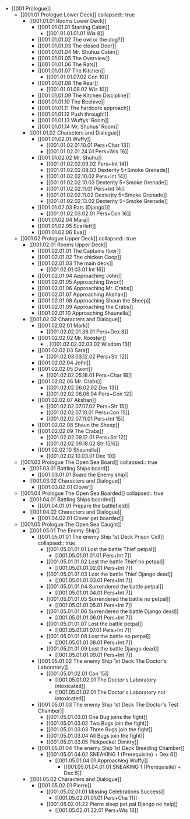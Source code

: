 - [[001 Prologue]]
	- [[001.01 Prologue Lower Deck]]
	  collapsed:: true
		- [[001.01.01 Rooms Lower Deck]]
			- [[001.01.01.01 Starting Cabin]]
				- [[001.01.01.01.01 Wis 8]]
			- [[001.01.01.02 The owl or the dog?]]
			- [[001.01.01.03 The closed Door]]
			- [[001.01.01.04 Mr. Shuhus Cabin]]
			- [[001.01.01.05 The Overview]]
			- [[001.01.01.06 The Rats]]
			- [[001.01.01.07 The Kitchen]]
				- [[001.01.01.07.02 Con 10]]
			- [[001.01.01.08 The Rear]]
				- [[001.01.01.08.02 Wis 10]]
			- [[001.01.01.09 The Kitchen Discipline]]
			- [[001.01.01.10 The Beehive]]
			- [[001.01.01.11 The hardcore approach]]
			- [[001.01.01.12 Push through!]]
			- [[001.01.01.13 Wuffys' Room]]
			- [[001.01.01.14 Mr. Shuhus' Room]]
		- [[001.01.02 Characters and Dialogue]]
			- [[001.01.02.01.Wuffy]]
				- [[001.01.02.01.10.01 Pers+Char 13]]
				- [[001.01.02.01.24.01 Pers+Wis 16]]
			- [[001.01.02.02 Mr. Shuhu]]
				- [[001.01.02.02.09.02 Pers+Int 14]]
				- [[001.01.02.02.09.03 Dexterity 5+Smoke Grenade]]
				- [[001.01.02.02.10.02 Pers+Int 14]]
				- [[001.01.02.02.10.03 Dexterity 5+Smoke Grenade]]
				- [[001.01.02.02.11.01 Pers+Int 14]]
				- [[001.01.02.02.11.02 Dexterity 5+Smoke Grenade]]
				- [[001.01.02.02.13.02 Dexterity 5+Smoke Grenade]]
			- [[001.01.02.03 Rats (Django)]]
				- [[001.01.02.03.02.01 Pers+Con 16]]
			- [[001.01.02.04 Mara]]
			- [[001.01.02.05 Scarlett]]
			- [[001.01.02.06 Eva]]
	- [[001.02 Prologue Upper Deck]]
	  collapsed:: true
		- [[001.02.01 Rooms Upper Deck]]
			- [[001.02.01.01 The Captains floor]]
			- [[001.02.01.02 The chicken Coop]]
			- [[001.02.01.03 The main deck]]
				- [[001.02.01.03.01 Int 16]]
			- [[001.02.01.04 Approaching John]]
			- [[001.02.01.05 Approaching Dwori]]
			- [[001.02.01.06 Approaching Mr. Crabs]]
			- [[001.02.01.07 Approaching Akshan]]
			- [[001.02.01.08 Approaching Shaun the Sheep]]
			- [[001.02.01.09 Approaching the Crabs]]
			- [[001.02.01.10 Approaching Shaunella]]
		- [[001.02.02 Characters and Dialogue]]
			- [[001.02.02.01 Mark]]
				- [[001.02.02.01.36.01 Pers+Dex 8]]
			- [[001.02.02.02 Mr. Rooster]]
				- . [[001.02.02.02.03.02 Wisdom 13]]
			- [[001.02.02.03 Sara]]
				- [[001.02.03.03.12.02 Pers+Str 12]]
			- [[001.02.02.04 John]]
			- [[001.02.02.05 Dwori]]
				- [[001.02.02.05.18.01 Pers+Char 18]]
			- [[001.02.02.06 Mr. Crabs]]
				- [[001.02.02.06.02.02 Dex 13]]
				- [[001.02.02.06.06.04 Pers+Con 12]]
			- [[001.02.02.07 Akshan]]
				- [[001.02.02.07.07.02 Pers+Str 15]]
				- [[001.02.02.07.10.01 Pers+Con 15]]
				- [[001.02.02.07.11.01 Pers+Int 15]]
			- [[001.02.02.08 Shaun the Sheep]]
			- [[001.02.02.09 The Crabs]]
				- [[001.02.02.09.12.01 Pers+Str 12]]
				- [[001.02.02.09.18.02 Str 15/6]]
			- [[001.02.02.10 Shaunella]]
				- [[001.02.02.10.03.01 Dex 10]]
	- [[001.03 Prologue The Open Sea Board]]
	  collapsed:: true
		- [[001.03.01 Battling Ships board]]
			- [[001.03.01.01 Board the Enemy ship]]
		- [[001.03.02 Characters and Dialogue]]
			- [[001.03.02.01 Clover]]
	- [[001.04 Prologue The Open Sea Boarded]]
	  collapsed:: true
		- [[001.04.01 Battling Ships boarded]]
			- [[001.04.01.01 Prepare the battlefield]]
		- [[001.04.02 Characters and Dialogue]]
			- [[001.04.02.01 Clover get boarded]]
	- [[001.05 Prologue The Open Sea Caught]]
		- [[001.05.01 The Enemy Ship]]
			- [[001.05.01.01 The enemy Ship 1st Deck Prison Cell]]
			  collapsed:: true
				- [[001.05.01.01.01 Lost the battle Thief petpal]]
					- [[001.05.01.01.01.01 Pers+Int 7]]
				- [[001.05.01.01.02 Lost the battle Thief no petpal]]
					- [[001.05.01.01.02.01 Pers+Int 7]]
				- [[001.05.01.01.03 Lost the battle Thief Django dead]]
					- [[001.05.01.01.03.01 Pers+Int 7]]
				- [[001.05.01.01.04 Surrendered the battle petpal]]
					- [[001.05.01.01.04.01 Pers+Int 7]]
				- [[001.05.01.01.05 Surrendered the battle no petpal]]
					- [[001.05.01.01.05.01 Pers+Int 7]]
				- [[001.05.01.01.06 Surrendered the battle Django dead]]
					- [[001.05.01.01.06.01 Pers+Int 7]]
				- [[001.05.01.01.07 Lost the battle petpal]]
					- [[001.05.01.01.07.01 Pers+Int 7]]
				- [[001.05.01.01.08 Lost the battle no petpal]]
					- [[001.05.01.01.08.01 Pers+Int 7]]
				- [[001.05.01.01.09 Lost the battle Django dead]]
					- [[001.05.01.01.09.01 Pers+Int 7]]
			- [[001.05.01.02 The enemy Ship 1st Deck The Doctor's Laboratory]]
				- [[001.05.01.02.01 Con 15]]
					- [[001.05.01.02.01 The Doctor's Laboratory intoxicated]]
					- [[001.05.01.02.01 The Doctor's Laboratory not intoxicated]]
			- [[001.05.01.03 The enemy Ship 1st Deck The Doctor's Test Chamber]]
				- [[001.05.01.03.01 One Bug joins the fight]]
				- [[001.05.01.03.02 Two Bugs join the fight]]
				- [[001.05.01.03.03 Three Bugs join the fight]]
				- [[001.05.01.03.04 All Bugs join the fight]]
				- [[001.05.01.03.05 Pickpocket Dimitry]]
			- [[001.05.01.04 The enemy Ship 1st Deck Breeding Chamber]]
				- [[001.05.01.04.02 SNEAKING 1 (Prerequisite) + Dex 6]]
					- [[001.05.01.04.01 Approaching Wuffy]]
						- [[001.05.01.04.01.01 SNEAKING 1 (Prerequisite) + Dex 8]]
		- [[001.05.02 Characters and Dialogue]]
			- [[001.05.02.01 Pierre]]
				- [[001.05.02.01.01 Missing Celebrations Success]]
					- [[001.05.02.01.01.01 Pers+Cha 11]]
				- [[001.05.02.01.22 Pierre sleep pet pal Django no help]]
					- [[001.05.02.01.22.01 Pers+Wis 16]]